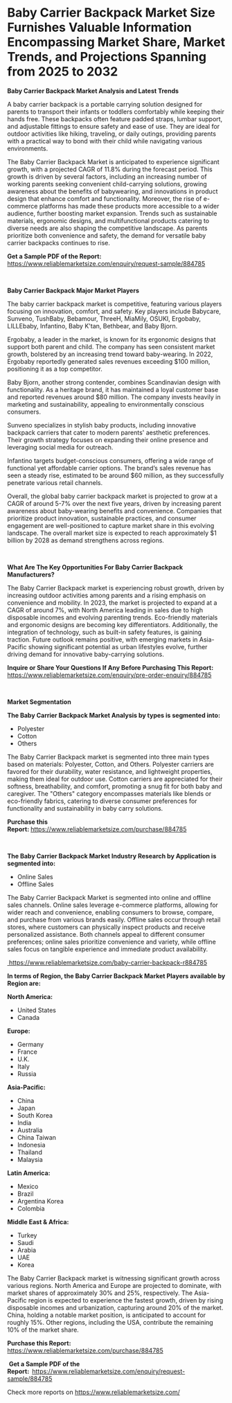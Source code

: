 <p><h1>Baby Carrier Backpack Market Size Furnishes Valuable Information Encompassing Market Share, Market Trends, and Projections Spanning from 2025 to 2032</h1></p><p><strong>Baby Carrier Backpack Market Analysis and Latest Trends</strong></p>
<p><p>A baby carrier backpack is a portable carrying solution designed for parents to transport their infants or toddlers comfortably while keeping their hands free. These backpacks often feature padded straps, lumbar support, and adjustable fittings to ensure safety and ease of use. They are ideal for outdoor activities like hiking, traveling, or daily outings, providing parents with a practical way to bond with their child while navigating various environments.</p><p>The Baby Carrier Backpack Market is anticipated to experience significant growth, with a projected CAGR of 11.8% during the forecast period. This growth is driven by several factors, including an increasing number of working parents seeking convenient child-carrying solutions, growing awareness about the benefits of babywearing, and innovations in product design that enhance comfort and functionality. Moreover, the rise of e-commerce platforms has made these products more accessible to a wider audience, further boosting market expansion. Trends such as sustainable materials, ergonomic designs, and multifunctional products catering to diverse needs are also shaping the competitive landscape. As parents prioritize both convenience and safety, the demand for versatile baby carrier backpacks continues to rise.</p></p>
<p><strong>Get a Sample PDF of the Report:&nbsp;</strong> <a href="https://www.reliablemarketsize.com/enquiry/request-sample/884785?utm_campaign=2452&utm_medium=2&utm_source=Github&utm_content=ia&utm_term=05042025&utm_id=baby-carrier-backpack">https://www.reliablemarketsize.com/enquiry/request-sample/884785</a></p>
<p>&nbsp;</p>
<p><strong>Baby Carrier Backpack Major Market Players</strong></p>
<p><p>The baby carrier backpack market is competitive, featuring various players focusing on innovation, comfort, and safety. Key players include Babycare, Sunveno, TushBaby, Bebamour, ThreeH, MiaMily, OSUKI, Ergobaby, LILLEbaby, Infantino, Baby K'tan, Bethbear, and Baby Bjorn.</p><p>Ergobaby, a leader in the market, is known for its ergonomic designs that support both parent and child. The company has seen consistent market growth, bolstered by an increasing trend toward baby-wearing. In 2022, Ergobaby reportedly generated sales revenues exceeding $100 million, positioning it as a top competitor.</p><p>Baby Bjorn, another strong contender, combines Scandinavian design with functionality. As a heritage brand, it has maintained a loyal customer base and reported revenues around $80 million. The company invests heavily in marketing and sustainability, appealing to environmentally conscious consumers.</p><p>Sunveno specializes in stylish baby products, including innovative backpack carriers that cater to modern parents' aesthetic preferences. Their growth strategy focuses on expanding their online presence and leveraging social media for outreach.</p><p>Infantino targets budget-conscious consumers, offering a wide range of functional yet affordable carrier options. The brand’s sales revenue has seen a steady rise, estimated to be around $60 million, as they successfully penetrate various retail channels.</p><p>Overall, the global baby carrier backpack market is projected to grow at a CAGR of around 5-7% over the next five years, driven by increasing parent awareness about baby-wearing benefits and convenience. Companies that prioritize product innovation, sustainable practices, and consumer engagement are well-positioned to capture market share in this evolving landscape. The overall market size is expected to reach approximately $1 billion by 2028 as demand strengthens across regions.</p></p>
<p>&nbsp;</p>
<p><strong>What Are The Key Opportunities For Baby Carrier Backpack Manufacturers?</strong></p>
<p><p>The Baby Carrier Backpack market is experiencing robust growth, driven by increasing outdoor activities among parents and a rising emphasis on convenience and mobility. In 2023, the market is projected to expand at a CAGR of around 7%, with North America leading in sales due to high disposable incomes and evolving parenting trends. Eco-friendly materials and ergonomic designs are becoming key differentiators. Additionally, the integration of technology, such as built-in safety features, is gaining traction. Future outlook remains positive, with emerging markets in Asia-Pacific showing significant potential as urban lifestyles evolve, further driving demand for innovative baby-carrying solutions.</p></p>
<p><strong>Inquire or Share Your Questions If Any Before Purchasing This Report:</strong> <a href="https://www.reliablemarketsize.com/enquiry/pre-order-enquiry/884785?utm_campaign=2452&utm_medium=2&utm_source=Github&utm_content=ia&utm_term=05042025&utm_id=baby-carrier-backpack">https://www.reliablemarketsize.com/enquiry/pre-order-enquiry/884785</a></p>
<p>&nbsp;</p>
<p><strong>Market Segmentation</strong></p>
<p><strong>The Baby Carrier Backpack Market Analysis by types is segmented into:</strong></p>
<p><ul><li>Polyester</li><li>Cotton</li><li>Others</li></ul></p>
<p><p>The Baby Carrier Backpack market is segmented into three main types based on materials: Polyester, Cotton, and Others. Polyester carriers are favored for their durability, water resistance, and lightweight properties, making them ideal for outdoor use. Cotton carriers are appreciated for their softness, breathability, and comfort, promoting a snug fit for both baby and caregiver. The "Others" category encompasses materials like blends or eco-friendly fabrics, catering to diverse consumer preferences for functionality and sustainability in baby carry solutions.</p></p>
<p><strong>Purchase this Report:&nbsp;</strong><a href="https://www.reliablemarketsize.com/purchase/884785?utm_campaign=2452&utm_medium=2&utm_source=Github&utm_content=ia&utm_term=05042025&utm_id=baby-carrier-backpack">https://www.reliablemarketsize.com/purchase/884785</a></p>
<p>&nbsp;</p>
<p><strong>The Baby Carrier Backpack Market Industry Research by Application is segmented into:</strong></p>
<p><ul><li>Online Sales</li><li>Offline Sales</li></ul></p>
<p><p>The Baby Carrier Backpack Market is segmented into online and offline sales channels. Online sales leverage e-commerce platforms, allowing for wider reach and convenience, enabling consumers to browse, compare, and purchase from various brands easily. Offline sales occur through retail stores, where customers can physically inspect products and receive personalized assistance. Both channels appeal to different consumer preferences; online sales prioritize convenience and variety, while offline sales focus on tangible experience and immediate product availability.</p></p>
<p><a href="https://www.reliablemarketsize.com/baby-carrier-backpack-r884785?utm_campaign=2452&utm_medium=2&utm_source=Github&utm_content=ia&utm_term=05042025&utm_id=baby-carrier-backpack">&nbsp;https://www.reliablemarketsize.com/baby-carrier-backpack-r884785</a></p>
<p><strong>In terms of Region, the Baby Carrier Backpack Market Players available by Region are:</strong></p>
<p>
    <p> <strong> North America: </strong>
        <ul>
            <li>United States</li>
            <li>Canada</li>
        </ul>
        </p> 
    <p> <strong> Europe: </strong>
        <ul>
            <li>Germany</li>
            <li>France</li>
            <li>U.K.</li>
            <li>Italy</li>
            <li>Russia</li>
        </ul>
        </p> 
    <p> <strong> Asia-Pacific: </strong>
        <ul>
            <li>China</li>
            <li>Japan</li>
            <li>South Korea</li>
            <li>India</li>
            <li>Australia</li>
            <li>China Taiwan</li>
            <li>Indonesia</li>
            <li>Thailand</li>
            <li>Malaysia</li>
        </ul>
        </p> 
    <p> <strong> Latin America: </strong>
        <ul>
            <li>Mexico</li>
            <li>Brazil</li>
            <li>Argentina Korea</li>
            <li>Colombia</li>
        </ul>
        </p> 
    <p> <strong> Middle East & Africa: </strong>
        <ul>
            <li>Turkey</li>
            <li>Saudi</li>
            <li>Arabia</li>
            <li>UAE</li>
            <li>Korea</li>
        </ul>
    </p>
    </p>
<p><p>The Baby Carrier Backpack market is witnessing significant growth across various regions. North America and Europe are projected to dominate, with market shares of approximately 30% and 25%, respectively. The Asia-Pacific region is expected to experience the fastest growth, driven by rising disposable incomes and urbanization, capturing around 20% of the market. China, holding a notable market position, is anticipated to account for roughly 15%. Other regions, including the USA, contribute the remaining 10% of the market share.</p></p>
<p><strong>Purchase this Report: </strong><a href="https://www.reliablemarketsize.com/purchase/884785?utm_campaign=2452&utm_medium=2&utm_source=Github&utm_content=ia&utm_term=05042025&utm_id=baby-carrier-backpack">https://www.reliablemarketsize.com/purchase/884785</a></p>
<p>&nbsp;<strong>Get a Sample PDF of the Report:&nbsp;&nbsp;</strong><a href="https://www.reliablemarketsize.com/enquiry/request-sample/884785?utm_campaign=2452&utm_medium=2&utm_source=Github&utm_content=ia&utm_term=05042025&utm_id=baby-carrier-backpack">https://www.reliablemarketsize.com/enquiry/request-sample/884785</a></p>
<p><strong></strong></p>
<p>Check more reports on <a href="https://www.reliablemarketsize.com/?utm_campaign=2452&utm_medium=2&utm_source=Github&utm_content=ia&utm_term=05042025&utm_id=baby-carrier-backpack">https://www.reliablemarketsize.com/</a></p>